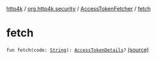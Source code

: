 [http4k](../../index.md) / [org.http4k.security](../index.md) / [AccessTokenFetcher](index.md) / [fetch](./fetch.md)

# fetch

`fun fetch(code: `[`String`](https://kotlinlang.org/api/latest/jvm/stdlib/kotlin/-string/index.html)`): `[`AccessTokenDetails`](../-access-token-details/index.md)`?` [(source)](https://github.com/http4k/http4k/blob/master/http4k-security-oauth/src/main/kotlin/org/http4k/security/AccessTokenFetcher.kt#L19)